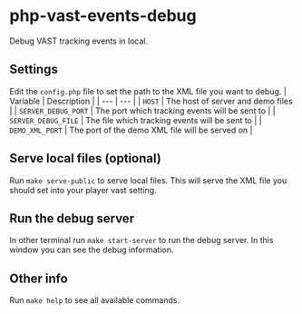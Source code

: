 # php-vast-events-debug
Debug VAST tracking events in local.

## Settings
Edit the `config.php` file to set the path to the XML file you want to debug.
| Variable | Description |
| --- | --- |
| `HOST` | The host of server and demo files |
| `SERVER_DEBUG_PORT` | The port which tracking events will be sent to |
| `SERVER_DEBUG_FILE` | The file which tracking events will be sent to |
| `DEMO_XML_PORT` | The port of the demo XML file will be served on |


## Serve local files (optional)
Run `make serve-public` to serve local files.
This will serve the XML file you should set into your player vast setting.

## Run the debug server
In other terminal run `make start-server` to run the debug server.
In this window you can see the debug information.

## Other info
Run `make help` to see all available commands.
